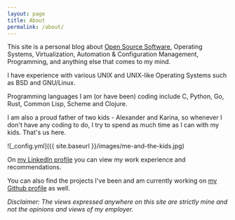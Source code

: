 ```yaml
---
layout: page
title: About
permalink: /about/
---
```

This site is a personal blog about [Open Source
Software](http://en.wikipedia.org/wiki/Open-source_software),
Operating Systems, Virtualization, Automation & Configuration
Management, Programming, and anything else that comes to my mind.

I have experience with various UNIX and UNIX-like
Operating Systems such as BSD and GNU/Linux.

Programming languages I am (or have been) coding include C, Python,
Go, Rust, Common Lisp, Scheme and Clojure.

I am also a proud father of two kids - Alexander and Karina, so
whenever I don't have any coding to do, I try to spend as much time as
I can with my kids. That's us here.

![_config.yml]({{ site.baseurl }}/images/me-and-the-kids.jpg)

On [my LinkedIn profile](http://www.linkedin.com/in/dnaeon) you can
view my work experience and recommendations.

You can also find the projects I've been and am currently working on
[my Github profile](https://github.com/dnaeon) as well.

*Disclaimer: The views expressed anywhere on this site are strictly
 mine and not the opinions and views of my employer.*
